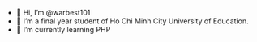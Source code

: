 - 👋 Hi, I’m @warbest101
- 👀 I’m a final year student of Ho Chi Minh City University of Education.
- 🌱 I’m currently learning PHP

